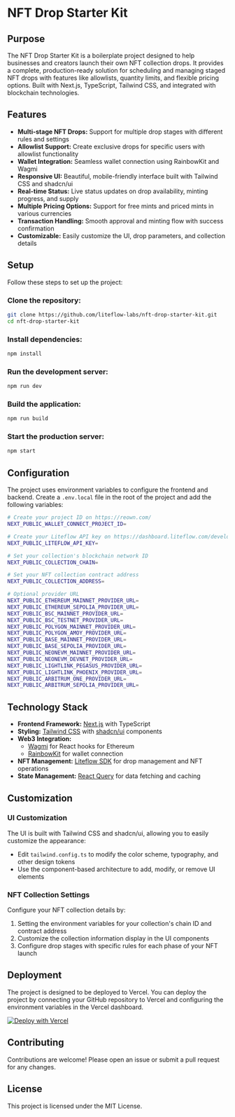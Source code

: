 # NFT Drop Starter Kit

## Purpose

The NFT Drop Starter Kit is a boilerplate project designed to help businesses and creators launch their own NFT collection drops. It provides a complete, production-ready solution for scheduling and managing staged NFT drops with features like allowlists, quantity limits, and flexible pricing options. Built with Next.js, TypeScript, Tailwind CSS, and integrated with blockchain technologies.

## Features

- **Multi-stage NFT Drops:** Support for multiple drop stages with different rules and settings
- **Allowlist Support:** Create exclusive drops for specific users with allowlist functionality
- **Wallet Integration:** Seamless wallet connection using RainbowKit and Wagmi
- **Responsive UI:** Beautiful, mobile-friendly interface built with Tailwind CSS and shadcn/ui
- **Real-time Status:** Live status updates on drop availability, minting progress, and supply
- **Multiple Pricing Options:** Support for free mints and priced mints in various currencies
- **Transaction Handling:** Smooth approval and minting flow with success confirmation
- **Customizable:** Easily customize the UI, drop parameters, and collection details

## Setup

Follow these steps to set up the project:

### Clone the repository:

```bash
git clone https://github.com/liteflow-labs/nft-drop-starter-kit.git
cd nft-drop-starter-kit
```

### Install dependencies:

```bash
npm install
```

### Run the development server:

```bash
npm run dev
```

### Build the application:

```bash
npm run build
```

### Start the production server:

```bash
npm start
```

## Configuration

The project uses environment variables to configure the frontend and backend. Create a `.env.local` file in the root of the project and add the following variables:

```bash
# Create your project ID on https://reown.com/
NEXT_PUBLIC_WALLET_CONNECT_PROJECT_ID=

# Create your Liteflow API key on https://dashboard.liteflow.com/developers
NEXT_PUBLIC_LITEFLOW_API_KEY=

# Set your collection's blockchain network ID
NEXT_PUBLIC_COLLECTION_CHAIN=

# Set your NFT collection contract address
NEXT_PUBLIC_COLLECTION_ADDRESS=

# Optional provider URL
NEXT_PUBLIC_ETHEREUM_MAINNET_PROVIDER_URL=
NEXT_PUBLIC_ETHEREUM_SEPOLIA_PROVIDER_URL=
NEXT_PUBLIC_BSC_MAINNET_PROVIDER_URL=
NEXT_PUBLIC_BSC_TESTNET_PROVIDER_URL=
NEXT_PUBLIC_POLYGON_MAINNET_PROVIDER_URL=
NEXT_PUBLIC_POLYGON_AMOY_PROVIDER_URL=
NEXT_PUBLIC_BASE_MAINNET_PROVIDER_URL=
NEXT_PUBLIC_BASE_SEPOLIA_PROVIDER_URL=
NEXT_PUBLIC_NEONEVM_MAINNET_PROVIDER_URL=
NEXT_PUBLIC_NEONEVM_DEVNET_PROVIDER_URL=
NEXT_PUBLIC_LIGHTLINK_PEGASUS_PROVIDER_URL=
NEXT_PUBLIC_LIGHTLINK_PHOENIX_PROVIDER_URL=
NEXT_PUBLIC_ARBITRUM_ONE_PROVIDER_URL=
NEXT_PUBLIC_ARBITRUM_SEPOLIA_PROVIDER_URL=
```

## Technology Stack

- **Frontend Framework:** [Next.js](https://nextjs.org/) with TypeScript
- **Styling:** [Tailwind CSS](https://tailwindcss.com/) with [shadcn/ui](https://ui.shadcn.com/) components
- **Web3 Integration:** 
  - [Wagmi](https://wagmi.sh/) for React hooks for Ethereum
  - [RainbowKit](https://www.rainbowkit.com/) for wallet connection
- **NFT Management:** [Liteflow SDK](https://docs.liteflow.com/) for drop management and NFT operations
- **State Management:** [React Query](https://tanstack.com/query/latest) for data fetching and caching

## Customization

### UI Customization

The UI is built with Tailwind CSS and shadcn/ui, allowing you to easily customize the appearance:

- Edit `tailwind.config.ts` to modify the color scheme, typography, and other design tokens
- Use the component-based architecture to add, modify, or remove UI elements

### NFT Collection Settings

Configure your NFT collection details by:

1. Setting the environment variables for your collection's chain ID and contract address
2. Customize the collection information display in the UI components
3. Configure drop stages with specific rules for each phase of your NFT launch

## Deployment

The project is designed to be deployed to Vercel. You can deploy the project by connecting your GitHub repository to Vercel and configuring the environment variables in the Vercel dashboard.

[![Deploy with Vercel](https://vercel.com/button)](https://vercel.com/new/clone?repository-url=https://github.com/liteflow-labs/nft-drop-starter-kit)

## Contributing

Contributions are welcome! Please open an issue or submit a pull request for any changes.

## License

This project is licensed under the MIT License.

